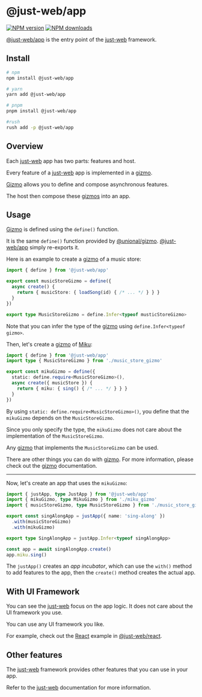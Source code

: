 # @just-web/app

[![NPM version][npm-image]][npm-url]
[![NPM downloads][downloads-image]][downloads-url]

[@just-web/app] is the entry point of the [just-web] framework.

## Install

```sh
# npm
npm install @just-web/app

# yarn
yarn add @just-web/app

# pnpm
pnpm install @just-web/app

#rush
rush add -p @just-web/app
```

## Overview

Each [just-web] app has two parts: features and host.

Every feature of a [just-web] app is implemented in a [gizmo].

[Gizmo] allows you to define and compose asynchronous features.

The host then compose these [gizmos][gizmo] into an app.

## Usage

[Gizmo] is defined using the `define()` function.

It is the same `define()` function provided by [@unional/gizmo][gizmo].
[@just-web/app] simply re-exports it.

Here is an example to create a [gizmo] of a music store:

```ts
import { define } from '@just-web/app'

export const musicStoreGizmo = define({
  async create() {
    return { musicStore: { loadSong(id) { /* ... */ } } }
  }
})

export type MusicStoreGizmo = define.Infer<typeof musticStoreGizmo>
```

Note that you can infer the type of the [gizmo] using `define.Infer<typeof gizmo>`.

Then, let's create a [gizmo] of [Miku]:

```ts
import { define } from '@just-web/app'
import type { MusicStoreGizmo } from './music_store_gizmo'

export const mikuGizmo = define({
  static: define.require<MusicStoreGizmo>(),
  async create({ musicStore }) {
    return { miku: { sing() { /* ... */ } } }
  }
})
```

By using `static: define.require<MusicStoreGizmo>()`,
you define that the `mikuGizmo` depends on the `MusicStoreGizmo`.

Since you only specify the type,
the `mikuGizmo` does not care about the implementation of the `MusicStoreGizmo`.

Any [gizmo] that implements the `MusicStoreGizmo` can be used.

There are other things you can do with [gizmo].
For more information, please check out the [gizmo] documentation.

---

Now, let's create an app that uses the `mikuGizmo`:

```ts
import { justApp, type JustApp } from '@just-web/app'
import { mikuGizmo, type MikuGizmo } from './miku_gizmo'
import { musicStoreGizmo, type MusicStoreGizmo } from './music_store_gizmo'

export const singAlongApp = justApp({ name: 'sing-along' })
  .with(musicStoreGizmo)
  .with(mikuGizmo)

export type SingAlongApp = justApp.Infer<typeof singAlongApp>

const app = await singAlongApp.create()
app.miku.sing()
```

The `justApp()` creates an *app incubator*,
which can use the `with()` method to add features to the app,
then the `create()` method creates the actual app.

## With UI Framework

You can see the [just-web] focus on the app logic.
It does not care about the UI framework you use.

You can use any UI framework you like.

For example, check out the [React] example in [@just-web/react].

## Other features

The [just-web] framework provides other features that you can use in your app.

Refer to the [just-web] documentation for more information.

[@just-web/app]: https://github.com/justland/just-web/tree/main/frameworks/app
[@just-web/react]: https://github.com/justland/just-web-react/tree/main/libraries/react
[downloads-image]: https://img.shields.io/npm/dm/@just-web/app.svg?style=flat
[downloads-url]: https://npmjs.org/package/@just-web/app
[gizmo]: https://github.com/unional/async-fp/tree/main/packages/gizmo
[just-web]: https://justland.github.io/just-web/
[miku]: https://ec.crypton.co.jp/pages/prod/virtualsinger/cv01_us
[npm-image]: https://img.shields.io/npm/v/@just-web/app.svg?style=flat
[npm-url]: https://npmjs.org/package/@just-web/app
[React]: https://reactjs.org/
